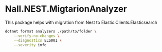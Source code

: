 # Nall.NEST.MigtarionAnalyzer

This package helps with migration from Nest to Elastic.Clients.Elasticsearch

```bash
dotnet format analyzers ./path/to/folder \
    --verify-no-changes \
    --diagnostics ELS001 \
    --severity info